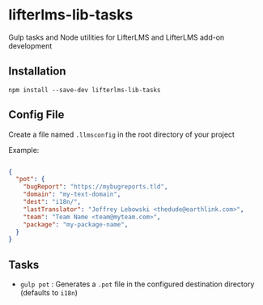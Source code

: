 lifterlms-lib-tasks
===================

Gulp tasks and Node utilities for LifterLMS and LifterLMS add-on development


## Installation

`npm install --save-dev lifterlms-lib-tasks`

## Config File

Create a file named `.llmsconfig` in the root directory of your project

Example:

```json

{
  "pot": {
    "bugReport": "https://mybugreports.tld",
    "domain": "my-text-domain",
    "dest": "i18n/",
    "lastTranslator": "Jeffrey Lebowski <thedude@earthlink.com>",
    "team": "Team Name <team@myteam.com>",
    "package": "my-package-name",
  }
}

```

## Tasks

+ `gulp pot` : Generates a `.pot` file in the configured destination directory (defaults to `i18n`)
